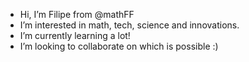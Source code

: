 - Hi, I’m Filipe from @mathFF
- I’m interested in math, tech, science and innovations.
- I’m currently learning a lot!
- I’m looking to collaborate on which is possible :)


<!---
mathFF/mathFF is a ✨ special ✨ repository because its `README.md` (this file) appears on your GitHub profile.
You can click the Preview link to take a look at your changes.
--->
